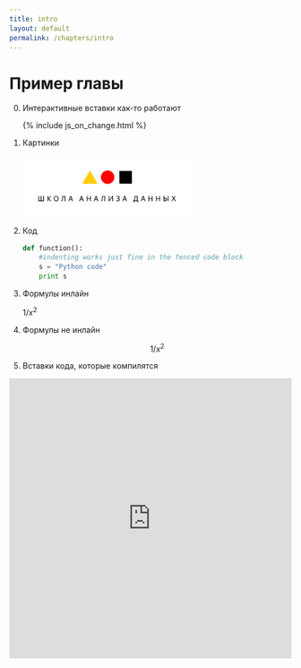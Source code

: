 ```yaml
---
title: intro
layout: default
permalink: /chapters/intro
---
```


# Пример главы
0. Интерактивные вставки как-то работают

    {% include js_on_change.html %}

1. Картинки

    <img src="../imgs/shad.png"  width="300">

2. Код

    ```python
    def function():
        #indenting works just fine in the fenced code block
        s = "Python code"
        print s
    ```

4. Формулы инлайн
  
    $1/x^{2}$

5. Формулы не инлайн
  
    $$ 1/x^{2} $$

6. Вставки кода, которые компилятся
<iframe frameborder="0" width="100%" height="500px" src="https://repl.it/@anastasiyapavl1/AssuredSlategrayGenerics?lite=true"></iframe>

